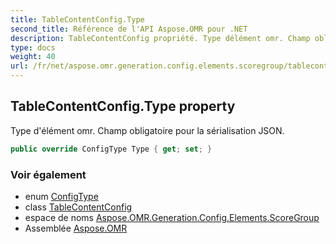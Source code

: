 ```yaml
---
title: TableContentConfig.Type
second_title: Référence de l'API Aspose.OMR pour .NET
description: TableContentConfig propriété. Type délément omr. Champ obligatoire pour la sérialisation JSON.
type: docs
weight: 40
url: /fr/net/aspose.omr.generation.config.elements.scoregroup/tablecontentconfig/type/
---
```

## TableContentConfig.Type property

Type d'élément omr. Champ obligatoire pour la sérialisation JSON.

```csharp
public override ConfigType Type { get; set; }
```

### Voir également

* enum [ConfigType](../../../aspose.omr.generation.config.enums/configtype/)
* class [TableContentConfig](../)
* espace de noms [Aspose.OMR.Generation.Config.Elements.ScoreGroup](../../tablecontentconfig/)
* Assemblée [Aspose.OMR](../../../)


